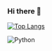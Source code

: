 ### Hi there 👋

[![Top Langs](https://github-readme-stats.vercel.app/api/top-langs/?username=KranePch&layout=donut-vertical&exclude_repo=sparkbeyond-ds-challenge)](https://github.com/KranePch/github-readme-stats)

![Python](https://img.shields.io/badge/Python-3776AB?style=flat&logo=python&logoColor=white)
